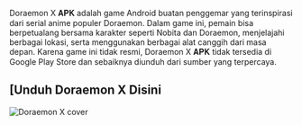 Doraemon X 𝐀𝐏𝐊 adalah game Android buatan penggemar yang terinspirasi dari serial anime populer Doraemon. Dalam game ini, pemain bisa berpetualang bersama karakter seperti Nobita dan Doraemon, menjelajahi berbagai lokasi, serta menggunakan berbagai alat canggih dari masa depan. Karena game ini tidak resmi, Doraemon X 𝐀𝐏𝐊 tidak tersedia di Google Play Store dan sebaiknya diunduh dari sumber yang terpercaya.

## [Unduh Doraemon X Disini

![Doraemon X cover](https://github.com/user-attachments/assets/c13f3bd0-514e-4832-bd61-a174fbe34044)
